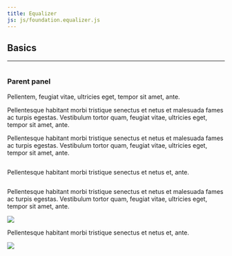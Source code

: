 ```yaml
---
title: Equalizer
js: js/foundation.equalizer.js
---
```


## Basics

---
<section class="docs-grid">
<div class="row" data-equalizer="foo">
  <div class="medium-4 columns" >
    <div class="panel" data-equalizer-watch="foo">
    <h3>Parent panel</h3>
    <div class="row" data-equalizer="bar">
      <div class="panel" data-equalizer-watch="bar">
        <p>Pellentem, feugiat vitae, ultricies eget, tempor sit amet, ante.</p>
      </div>
      <div class="panel" data-equalizer-watch="bar">
        <p>Pellentesque habitant morbi tristique senectus et netus et malesuada fames ac turpis egestas. Vestibulum tortor quam, feugiat vitae, ultricies eget, tempor sit amet, ante.</p>
      </div>
      <div class="panel" data-equalizer-watch="bar">
        <p>Pellentesque habitant morbi tristique senectus et netus et malesuada fames ac turpis egestas. Vestibulum tortor quam, feugiat vitae, ultricies eget, tempor sit amet, ante.</p>
      </div>
    </div>
    </div>
  </div>
  <div class="medium-4 columns">
    <div class="callout panel" data-equalizer-watch="foo">
      <p>Pellentesque habitant morbi tristique senectus et netus et, ante.</p>
    </div>
  </div>
  <div class="medium-4 columns">
    <div class="panel" data-equalizer-watch="foo">
      <p>Pellentesque habitant morbi tristique senectus et netus et malesuada fames ac turpis egestas. Vestibulum tortor quam, feugiat vitae, ultricies eget, tempor sit amet, ante.</p>
    </div>
  </div>
</div>
<div class="row" data-equalizer>
  <div class="medium-4 columns" >
    <div class="callout panel" data-equalizer-watch>
      <img src="http://placekitten.com/g/600/300" />
    </div>
  </div>
  <div class="medium-4 columns">
    <div class="callout panel" data-equalizer-watch>
      <p>Pellentesque habitant morbi tristique senectus et netus et, ante.</p>
    </div>
  </div>
  <div class="medium-4 columns">
    <div class="panel" data-equalizer-watch>
      <img src="http://placekitten.com/g/300/300" />
    </div>
  </div>
</div>
</section>